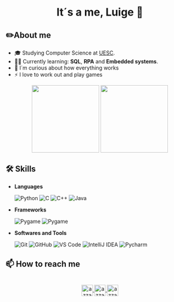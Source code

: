<h1 align="center"><strong>It´s a me, Luige 🍄</strong></h1>
<t></t>

##  ✏️**About me**
  - 🎓 Studying Computer Science at [UESC](http://uesc.br/).
  - 👩‍💻 Currently learning: **SQL**, **RPA** and **Embedded systems**.
  - 🔎 I´m curious about how everything works
  - ⚡ I love to work out and play games 

<p align="center">
<img height="180em" src="https://github-readme-stats.vercel.app/api?username=lluigecm&private=true&show_icons=true&theme=radical&include_all_commits=true" align = "center"/>
<img height="180em" src="https://github-readme-stats.vercel.app/api/top-langs?username=lluigecm&show_icons=true&locale=en&layout=compact&theme=radical" align = "center"/>
</p>

##  🛠️ **Skills**

- **Languages**

    ![Python](https://img.shields.io/badge/Python%20-%2314354C.svg?style=for-the-badge&logo=python&logoColor=white)
    ![C](https://img.shields.io/badge/C%20-%232370ED.svg?style=for-the-badge&logo=c&logoColor=white)
    ![C++](https://img.shields.io/badge/C++%20-%2300599C.svg?style=for-the-badge&logo=c%2B%2B&logoColor=white)
    ![Java](https://img.shields.io/badge/Java%20-%23007396.svg?style=for-the-badge&logo=java&logoColor=white)

- **Frameworks**

    ![Pygame](https://img.shields.io/badge/Pygame%20-%233776AB.svg?style=for-the-badge&logo=python&logoColor=white)
    ![Pygame](https://img.shields.io/badge/Robot_Framework%20-%233776AB.svg?style=for-the-badge&logo=robotframework&logoColor=white)

- **Softwares and Tools**

    ![Git](https://img.shields.io/badge/Git%20-%23F05032.svg?style=for-the-badge&logo=git&logoColor=white)
    ![GitHub](https://img.shields.io/badge/GitHub%20-%23121011.svg?style=for-the-badge&logo=github&logoColor=white)
    ![VS Code](https://img.shields.io/badge/Visual%20Studio%20Code%20-%23007ACC.svg?style=for-the-badge&logo=visual-studio-code&logoColor=white)
    ![IntelliJ IDEA](https://img.shields.io/badge/IntelliJ%20IDEA%20-%23000000.svg?style=for-the-badge&logo=intellij-idea&logoColor=white)
    ![Pycharm](https://img.shields.io/badge/pycharm%20%20-%23000000.svg?style=for-the-badge&logo=pycharm&logoColor=white)

##  📫 **How to reach me**

<p align="center">
<br/>
<a href=https://www.linkedin.com/in/lucas-luige-3a0b52216/" target="blank">
  <img align="center"
    src="https://img.shields.io/badge/linkedin-%231DA1F2.svg?style=for-the-badge&logo=linkedin&logoColor=white"
    alt="azzar" height="30"/>
</a>
<a href="mailto:luige030301@gmail.com" target="blank">
  <img align="center"
    src="https://img.shields.io/badge/gmail-EA4335.svg?style=for-the-badge&logo=gmail&logoColor=white"
    alt="azzar" height="30"/>
</a>
<a href="https://www.instagram.com/lluige_cm/" target="blank">
  <img align="center"
    src="https://img.shields.io/badge/instagram-%23E4405F.svg?style=for-the-badge&logo=Instagram&logoColor=white"
    alt="azzar" height="30"/>
</a>
</p>

